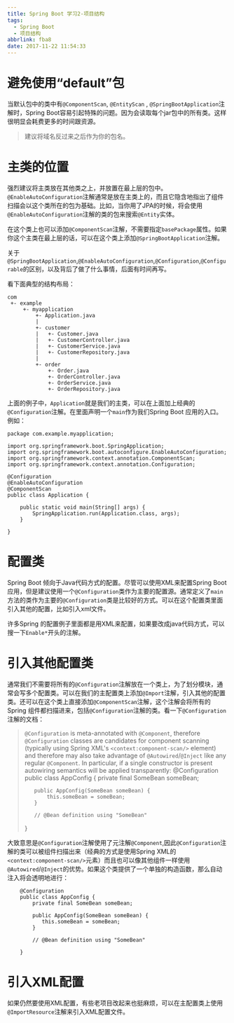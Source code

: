 ```yaml
---
title: Spring Boot 学习2-项目结构
tags:
  - Spring Boot
  - 项目结构
abbrlink: fba8
date: 2017-11-22 11:54:33
---
```

# 避免使用“default”包
当默认包中的类中有`@ComponentScan`, `@EntityScan` , `@SpringBootApplication`注解时，Spring Boot容易引起特殊的问题。因为会读取每个jar包中的所有类。这样很明显会耗费更多的时间跟资源。

> 建议将域名反过来之后作为你的包名。

# 主类的位置
强烈建议将主类放在其他类之上，并放置在最上层的包中。`@EnableAutoConfiguration`注解通常是放在主类上的，而且它隐含地指出了组件扫描会以这个类所在的包为基础。比如，当你用了JPA的时候，将会使用`@EnableAutoConfiguration`注解的类的包来搜索`@Entity`实体。

在这个类上也可以添加`@ComponentScan`注解，不需要指定`basePackage`属性。如果你这个主类在最上层的话，可以在这个类上添加`@SpringBootApplication`注解。

关于`@SpringBootApplication`,`@EnableAutoConfiguration`,`@Configuration`,`@Configurable`的区别，以及背后了做了什么事情，后面有时间再写。

看下面典型的结构布局：
```
com
 +- example
     +- myapplication
         +- Application.java
         |
         +- customer
         |   +- Customer.java
         |   +- CustomerController.java
         |   +- CustomerService.java
         |   +- CustomerRepository.java
         |
         +- order
             +- Order.java
             +- OrderController.java
             +- OrderService.java
             +- OrderRepository.java
```

上面的例子中，`Application`就是我们的主类，可以在上面加上经典的`@Configuration`注解。在里面声明一个`main`作为我们Spring Boot 应用的入口。
例如：
```
package com.example.myapplication;

import org.springframework.boot.SpringApplication;
import org.springframework.boot.autoconfigure.EnableAutoConfiguration;
import org.springframework.context.annotation.ComponentScan;
import org.springframework.context.annotation.Configuration;

@Configuration
@EnableAutoConfiguration
@ComponentScan
public class Application {

	public static void main(String[] args) {
		SpringApplication.run(Application.class, args);
	}

}
```
# 配置类
Spring Boot 倾向于Java代码方式的配置。尽管可以使用XML来配置Spring Boot应用，但是建议使用一个`@Configuration`类作为主要的配置源。通常定义了`main`方法的类作为主要的`@Configuration`类是比较好的方式。可以在这个配置类里面引入其他的配置，比如引入xml文件。

许多Spring 的配置例子里面都是用XML来配置，如果要改成java代码方式，可以搜一下`Enable*`开头的注解。

# 引入其他配置类
通常我们不需要将所有的`@Configuration`注解放在一个类上，为了划分模块，通常会写多个配置类。可以在我们的主配置类上添加`@Import`注解，引入其他的配置类。还可以在这个类上直接添加`@ComponentScan`注解，这个注解会将所有的Spring 组件都扫描进来，包括`@Configuration`注解的类。看一下`@Configuration`注解的文档：

> `@Configuration` is meta-annotated with `@Component`, therefore `@Configuration` classes are candidates for component scanning (typically using Spring XML's `<context:component-scan/>` element) and therefore may also take advantage of `@Autowired`/`@Inject` like any regular `@Component`. In particular, if a single constructor is present autowiring semantics will be applied transparently:
>    @Configuration
>    public class AppConfig {
>        private final SomeBean someBean;
>   
>        public AppConfig(SomeBean someBean) {
>            this.someBean = someBean;
>        }
>   
>        // @Bean definition using "SomeBean"
>   
>    }

大致意思是`@Configuration`注解使用了元注解`@Component`,因此`@Configuration`注解的类可以被组件扫描出来（经典的方式是使用Spring XML的`<context:component-scan/>`元素）而且也可以像其他组件一样使用`@Autowired`/`@Inject`的优势。如果这个类提供了一个单独的构造函数，那么自动注入将会透明地进行：
```
    @Configuration
    public class AppConfig {
        private final SomeBean someBean;
   
        public AppConfig(SomeBean someBean) {
           this.someBean = someBean;
        }
   
        // @Bean definition using "SomeBean"
   
    }
```

# 引入XML配置
如果仍然要使用XML配置，有些老项目改起来也挺麻烦，可以在主配置类上使用`@ImportResource`注解来引入XML配置文件。


